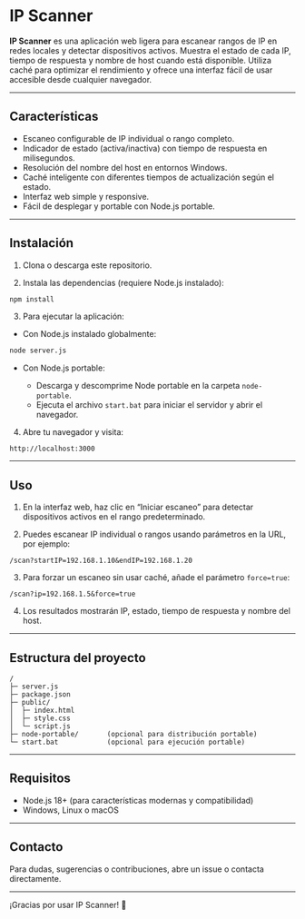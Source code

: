 # IP Scanner

**IP Scanner** es una aplicación web ligera para escanear rangos de IP en redes locales y detectar dispositivos activos. Muestra el estado de cada IP, tiempo de respuesta y nombre de host cuando está disponible. Utiliza caché para optimizar el rendimiento y ofrece una interfaz fácil de usar accesible desde cualquier navegador.

---

## Características

- Escaneo configurable de IP individual o rango completo.  
- Indicador de estado (activa/inactiva) con tiempo de respuesta en milisegundos.  
- Resolución del nombre del host en entornos Windows.  
- Caché inteligente con diferentes tiempos de actualización según el estado.  
- Interfaz web simple y responsive.  
- Fácil de desplegar y portable con Node.js portable.

---

## Instalación

1. Clona o descarga este repositorio.

2. Instala las dependencias (requiere Node.js instalado):

```bash
npm install
```

3. Para ejecutar la aplicación:

- Con Node.js instalado globalmente:

```bash
node server.js
```

- Con Node.js portable:

  - Descarga y descomprime Node portable en la carpeta `node-portable`.  
  - Ejecuta el archivo `start.bat` para iniciar el servidor y abrir el navegador.

4. Abre tu navegador y visita:

```
http://localhost:3000
```

---

## Uso

1. En la interfaz web, haz clic en “Iniciar escaneo” para detectar dispositivos activos en el rango predeterminado.

2. Puedes escanear IP individual o rangos usando parámetros en la URL, por ejemplo:

```
/scan?startIP=192.168.1.10&endIP=192.168.1.20
```

3. Para forzar un escaneo sin usar caché, añade el parámetro `force=true`:

```
/scan?ip=192.168.1.5&force=true
```

4. Los resultados mostrarán IP, estado, tiempo de respuesta y nombre del host.

---

## Estructura del proyecto

```
/
├─ server.js  
├─ package.json  
├─ public/  
│  ├─ index.html  
│  ├─ style.css  
│  └─ script.js  
├─ node-portable/       (opcional para distribución portable)  
└─ start.bat            (opcional para ejecución portable)  
```

---

## Requisitos

- Node.js 18+ (para características modernas y compatibilidad)  
- Windows, Linux o macOS  

---

## Contacto

Para dudas, sugerencias o contribuciones, abre un issue o contacta directamente.

---

¡Gracias por usar IP Scanner! 🚀

